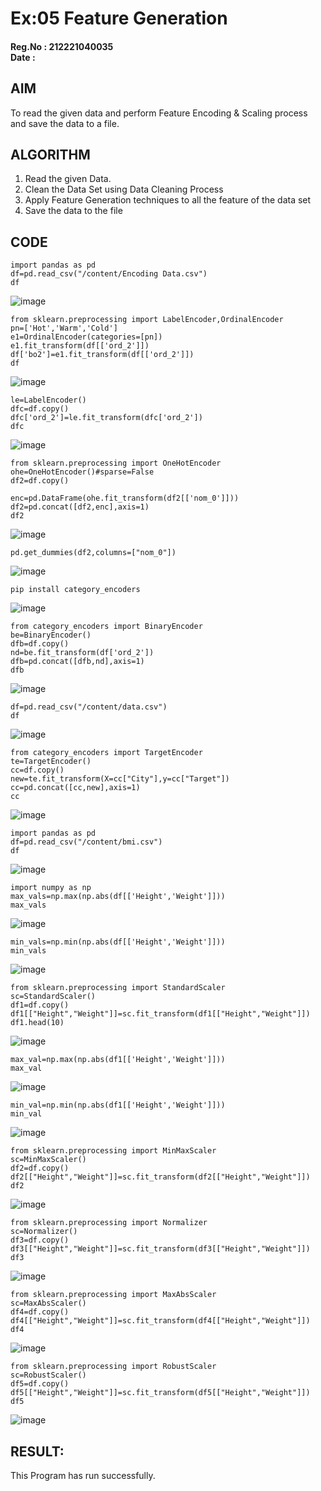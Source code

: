 # Ex:05 Feature Generation
#### Reg.No : 212221040035 <br> Date :
## AIM

To read the given data and perform  Feature Encoding & Scaling process and save the data to a file.

## ALGORITHM

1. Read the given Data.
2. Clean the Data Set using Data Cleaning Process
3. Apply Feature Generation techniques to all the feature of the data set
4. Save the data to the file

## CODE
```
import pandas as pd
df=pd.read_csv("/content/Encoding Data.csv")
df
```
![image](https://github.com/Pranav-AJ/ODD2023-Datascience-Ex-05/assets/118904526/12c3924e-10f3-4a92-b821-b2c5f1307ef2)

```
from sklearn.preprocessing import LabelEncoder,OrdinalEncoder
pn=['Hot','Warm','Cold']
e1=OrdinalEncoder(categories=[pn])
e1.fit_transform(df[['ord_2']])
df['bo2']=e1.fit_transform(df[['ord_2']])
df
```
![image](https://github.com/Pranav-AJ/ODD2023-Datascience-Ex-05/assets/118904526/2f939788-54f1-4bc1-95d6-37c6d9feef3a)

```
le=LabelEncoder()
dfc=df.copy()
dfc['ord_2']=le.fit_transform(dfc['ord_2'])
dfc
```
![image](https://github.com/Pranav-AJ/ODD2023-Datascience-Ex-05/assets/118904526/d7ff6731-f363-4744-8586-7f428f22284e)

```
from sklearn.preprocessing import OneHotEncoder
ohe=OneHotEncoder()#sparse=False
df2=df.copy()
```
```
enc=pd.DataFrame(ohe.fit_transform(df2[['nom_0']]))
df2=pd.concat([df2,enc],axis=1)
df2
```
![image](https://github.com/Pranav-AJ/ODD2023-Datascience-Ex-05/assets/118904526/b82a6148-20fc-4c49-94f6-d8e613ef50ac)

```
pd.get_dummies(df2,columns=["nom_0"])
```
![image](https://github.com/Pranav-AJ/ODD2023-Datascience-Ex-05/assets/118904526/4419eef3-0a17-445c-b658-45bbba387088)

```
pip install category_encoders
```
![image](https://github.com/Pranav-AJ/ODD2023-Datascience-Ex-05/assets/118904526/67ae0f42-5ff1-453b-9c92-d23da0713146)

```
from category_encoders import BinaryEncoder
be=BinaryEncoder()
dfb=df.copy()
nd=be.fit_transform(df['ord_2'])
dfb=pd.concat([dfb,nd],axis=1)
dfb
```
![image](https://github.com/Pranav-AJ/ODD2023-Datascience-Ex-05/assets/118904526/e01c93af-e7f7-421e-ba78-9c41fc60e917)

```
df=pd.read_csv("/content/data.csv")
df
```
![image](https://github.com/Pranav-AJ/ODD2023-Datascience-Ex-05/assets/118904526/de9cc6ff-d4d4-4731-afde-4d6428520640)

```
from category_encoders import TargetEncoder
te=TargetEncoder()
cc=df.copy()
new=te.fit_transform(X=cc["City"],y=cc["Target"])
cc=pd.concat([cc,new],axis=1)
cc
```
![image](https://github.com/Pranav-AJ/ODD2023-Datascience-Ex-05/assets/118904526/df74d900-a80b-46b8-af9a-0ed052212eab)

```
import pandas as pd
df=pd.read_csv("/content/bmi.csv")
df
```
![image](https://github.com/Pranav-AJ/ODD2023-Datascience-Ex-05/assets/118904526/84bafc98-fa1f-4611-9a48-7a046f681246)

```
import numpy as np
max_vals=np.max(np.abs(df[['Height','Weight']]))
max_vals
```
![image](https://github.com/Pranav-AJ/ODD2023-Datascience-Ex-05/assets/118904526/97ebe7d7-31ae-4eb4-995e-365ae1dc4dec)

```
min_vals=np.min(np.abs(df[['Height','Weight']]))
min_vals
```
![image](https://github.com/Pranav-AJ/ODD2023-Datascience-Ex-05/assets/118904526/277e9a8c-2462-48c1-9431-e7cc491155c3)

```
from sklearn.preprocessing import StandardScaler
sc=StandardScaler()
df1=df.copy()
df1[["Height","Weight"]]=sc.fit_transform(df1[["Height","Weight"]])
df1.head(10)
```
![image](https://github.com/Pranav-AJ/ODD2023-Datascience-Ex-05/assets/118904526/32e467c5-56e3-4159-8624-5b227f683895)

```
max_val=np.max(np.abs(df1[['Height','Weight']]))
max_val
```
![image](https://github.com/Pranav-AJ/ODD2023-Datascience-Ex-05/assets/118904526/f1a2ceb5-a902-46e2-9637-31d6b714ed81)

```
min_val=np.min(np.abs(df1[['Height','Weight']]))
min_val
```
![image](https://github.com/Pranav-AJ/ODD2023-Datascience-Ex-05/assets/118904526/250618a6-1efa-4b9f-829d-2d934600e3ab)

```
from sklearn.preprocessing import MinMaxScaler
sc=MinMaxScaler()
df2=df.copy()
df2[["Height","Weight"]]=sc.fit_transform(df2[["Height","Weight"]])
df2
```
![image](https://github.com/Pranav-AJ/ODD2023-Datascience-Ex-05/assets/118904526/a230f93a-54be-4d8d-8e98-ad64204aec99)

```
from sklearn.preprocessing import Normalizer
sc=Normalizer()
df3=df.copy()
df3[["Height","Weight"]]=sc.fit_transform(df3[["Height","Weight"]])
df3
```
![image](https://github.com/Pranav-AJ/ODD2023-Datascience-Ex-05/assets/118904526/a13efa61-fcfb-49e5-ab5a-89628fe5e4cf)

```
from sklearn.preprocessing import MaxAbsScaler
sc=MaxAbsScaler()
df4=df.copy()
df4[["Height","Weight"]]=sc.fit_transform(df4[["Height","Weight"]])
df4
```
![image](https://github.com/Pranav-AJ/ODD2023-Datascience-Ex-05/assets/118904526/630f9699-8db1-470a-8983-7961cc68ddd5)

```
from sklearn.preprocessing import RobustScaler
sc=RobustScaler()
df5=df.copy()
df5[["Height","Weight"]]=sc.fit_transform(df5[["Height","Weight"]])
df5
```
![image](https://github.com/Pranav-AJ/ODD2023-Datascience-Ex-05/assets/118904526/9f90beeb-9d1d-41e2-afc8-4e347161504b)

## RESULT:
This Program has run successfully.

